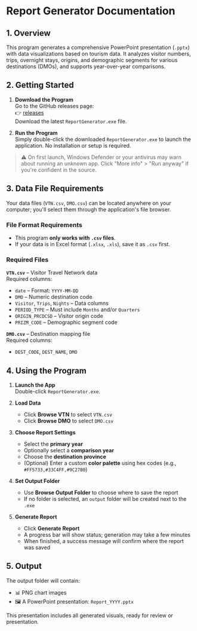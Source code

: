 # Report Generator Documentation

## 1. Overview

This program generates a comprehensive PowerPoint presentation (`.pptx`) with data visualizations based on tourism data. It analyzes visitor numbers, trips, overnight stays, origins, and demographic segments for various destinations (DMOs), and supports year-over-year comparisons.

## 2. Getting Started

1. **Download the Program**  
   Go to the GitHub releases page:  
   👉 [releases](https://github.com/haji5/STS-Report-Generator/releases/latest)  
   Download the latest `ReportGenerator.exe` file.

2. **Run the Program**  
   Simply double-click the downloaded `ReportGenerator.exe` to launch the application. No installation or setup is required.

> ⚠️ On first launch, Windows Defender or your antivirus may warn about running an unknown app. Click "More info" > "Run anyway" if you're confident in the source.

## 3. Data File Requirements

Your data files (`VTN.csv`, `DMO.csv`) can be located anywhere on your computer; you'll select them through the application's file browser.

### File Format Requirements

- This program **only works with `.csv` files**.
- If your data is in Excel format (`.xlsx`, `.xls`), save it as `.csv` first.

### Required Files

**`VTN.csv`** – Visitor Travel Network data  
Required columns:
- `date` – Format: `YYYY-MM-DD`
- `DMO` – Numeric destination code
- `Visitor`, `Trips`, `Nights` – Data columns
- `PERIOD_TYPE` – Must include `Months` and/or `Quarters`
- `ORIGIN_PRCDCSD` – Visitor origin code
- `PRIZM_CODE` – Demographic segment code

**`DMO.csv`** – Destination mapping file  
Required columns:
- `DEST_CODE`, `DEST_NAME`, `DMO`

## 4. Using the Program

1. **Launch the App**  
   Double-click `ReportGenerator.exe`.

2. **Load Data**  
   - Click **Browse VTN** to select `VTN.csv`  
   - Click **Browse DMO** to select `DMO.csv`

3. **Choose Report Settings**  
   - Select the **primary year**
   - Optionally select a **comparison year**
   - Choose the **destination province**
   - (Optional) Enter a custom **color palette** using hex codes (e.g., `#FF5733,#33C4FF,#9C27B0`)

4. **Set Output Folder**  
   - Use **Browse Output Folder** to choose where to save the report  
   - If no folder is selected, an `output` folder will be created next to the `.exe`

5. **Generate Report**  
   - Click **Generate Report**  
   - A progress bar will show status; generation may take a few minutes  
   - When finished, a success message will confirm where the report was saved

## 5. Output

The output folder will contain:
- 📊 PNG chart images
- 🖼️ A PowerPoint presentation: `Report_YYYY.pptx`

This presentation includes all generated visuals, ready for review or presentation.
